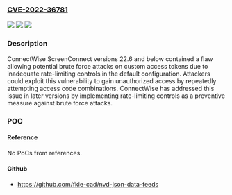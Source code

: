 ### [CVE-2022-36781](https://cve.mitre.org/cgi-bin/cvename.cgi?name=CVE-2022-36781)
![](https://img.shields.io/static/v1?label=Product&message=ScreenConnect&color=blue)
![](https://img.shields.io/static/v1?label=Version&message=22.7%20&color=brightgreen)
![](https://img.shields.io/static/v1?label=Vulnerability&message=Session%20Code%20Bypass&color=brightgreen)

### Description

ConnectWise ScreenConnect versions 22.6 and below contained a flaw allowing potential brute force attacks on custom access tokens due to inadequate rate-limiting controls in the default configuration. Attackers could exploit this vulnerability to gain unauthorized access by repeatedly attempting access code combinations. ConnectWise has addressed this issue in later versions by implementing rate-limiting controls as a preventive measure against brute force attacks.

### POC

#### Reference
No PoCs from references.

#### Github
- https://github.com/fkie-cad/nvd-json-data-feeds

